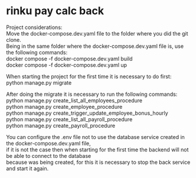 # rinku pay calc back

Project considerations:  
Move the docker-compose.dev.yaml file to the folder where you did the git clone.  
Being in the same folder where the docker-compose.dev.yaml file is, use the following commands:  
docker compose -f docker-compose.dev.yaml build  
docker compose -f docker-compose.dev.yaml up

When starting the project for the first time it is necessary to do first:  
python manage.py migrate  

After doing the migrate it is necessary to run the following commands:  
python manage.py create_list_all_employees_procedure  
python manage.py create_employee_procedure  
python manage.py create_trigger_update_employee_bonus_hourly  
python manage.py create_list_all_payroll_procedure  
python manage.py create_payroll_procedure

You can configure the .env file not to use the database service created in the docker-compose.dev.yaml file,  
if it is not the case then when starting for the first time the backend will not be able to connect to the database  
because was being created, for this it is necessary to stop the back service and start it again.